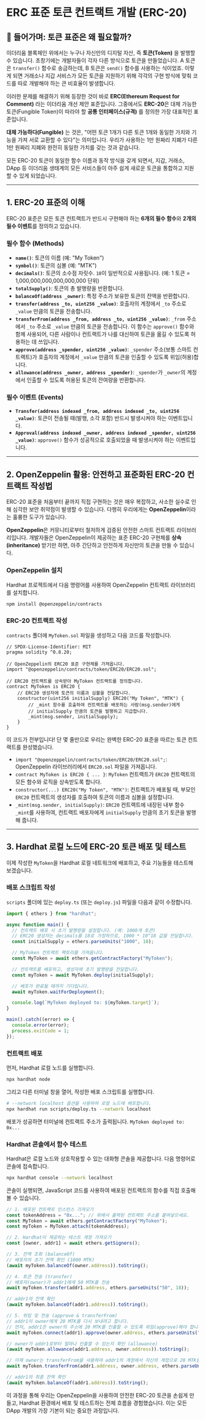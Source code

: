 # ERC 표준 토큰 컨트랙트 개발 (ERC-20)

## 📜 들어가며: 토큰 표준은 왜 필요할까?

이더리움 블록체인 위에서는 누구나 자신만의 디지털 자산, 즉 **토큰(Token)** 을 발행할 수 있습니다. 초창기에는 개발자들이 각자 다른 방식으로 토큰을 만들었습니다. A 토큰은 `transfer()` 함수로 송금하는데, B 토큰은 `send()` 함수를 사용하는 식이었죠. 이렇게 되면 거래소나 지갑 서비스가 모든 토큰을 지원하기 위해 각각의 구현 방식에 맞춰 코드를 따로 개발해야 하는 큰 비효율이 발생합니다.

이러한 문제를 해결하기 위해 등장한 것이 바로 **ERC(Ethereum Request for Comment)** 라는 이더리움 개선 제안 표준입니다. 그중에서도 **ERC-20**은 대체 가능한 토큰(Fungible Token)이 따라야 할 **공통 인터페이스(규격)** 를 정의한 가장 대표적인 표준입니다.

**대체 가능하다(Fungible)** 는 것은, "어떤 토큰 1개가 다른 토큰 1개와 동일한 가치와 기능을 가져 서로 교환할 수 있다"는 의미입니다. 우리가 사용하는 1만 원짜리 지폐가 다른 1만 원짜리 지폐와 완전히 동일한 가치를 갖는 것과 같습니다.

모든 ERC-20 토큰이 동일한 함수 이름과 동작 방식을 갖게 되면서, 지갑, 거래소, DApp 등 이더리움 생태계의 모든 서비스들이 아주 쉽게 새로운 토큰을 통합하고 지원할 수 있게 되었습니다.

---

## 1. ERC-20 표준의 이해

ERC-20 표준은 모든 토큰 컨트랙트가 반드시 구현해야 하는 **6개의 필수 함수**와 **2개의 필수 이벤트**를 정의하고 있습니다.

### **필수 함수 (Methods)**

-   **`name()`**: 토큰의 이름 (예: "My Token")
-   **`symbol()`**: 토큰의 심볼 (예: "MTK")
-   **`decimals()`**: 토큰의 소수점 자릿수. `18`이 일반적으로 사용됩니다. (예: 1 토큰 = 1,000,000,000,000,000,000 단위)
-   **`totalSupply()`**: 토큰의 총 발행량을 반환합니다.
-   **`balanceOf(address _owner)`**: 특정 주소가 보유한 토큰의 잔액을 반환합니다.
-   **`transfer(address _to, uint256 _value)`**: 호출자의 계정에서 `_to` 주소로 `_value` 만큼의 토큰을 전송합니다.
-   **`transferFrom(address _from, address _to, uint256 _value)`**: `_from` 주소에서 `_to` 주소로 `_value` 만큼의 토큰을 전송합니다. 이 함수는 `approve()` 함수와 함께 사용되어, 다른 사람이나 컨트랙트가 나를 대신하여 토큰을 옮길 수 있도록 허용하는 데 쓰입니다.
-   **`approve(address _spender, uint256 _value)`**: `_spender` 주소(보통 스마트 컨트랙트)가 호출자의 계정에서 `_value` 만큼의 토큰을 인출할 수 있도록 위임(허용)합니다.
-   **`allowance(address _owner, address _spender)`**: `_spender`가 `_owner`의 계정에서 인출할 수 있도록 허용된 토큰의 잔여량을 반환합니다.

### **필수 이벤트 (Events)**

-   **`Transfer(address indexed _from, address indexed _to, uint256 _value)`**: 토큰이 전송될 때(발행, 소각 포함) 반드시 발생시켜야 하는 이벤트입니다.
-   **`Approval(address indexed _owner, address indexed _spender, uint256 _value)`**: `approve()` 함수가 성공적으로 호출되었을 때 발생시켜야 하는 이벤트입니다.

---

## 2. OpenZeppelin 활용: 안전하고 표준화된 ERC-20 컨트랙트 작성법

ERC-20 표준을 처음부터 끝까지 직접 구현하는 것은 매우 복잡하고, 사소한 실수로 인해 심각한 보안 취약점이 발생할 수 있습니다. 다행히 우리에게는 **OpenZeppelin**이라는 훌륭한 도구가 있습니다.

**OpenZeppelin**은 커뮤니티로부터 철저하게 검증된 안전한 스마트 컨트랙트 라이브러리입니다. 개발자들은 OpenZeppelin이 제공하는 표준 ERC-20 구현체를 **상속(inheritance)** 받기만 하면, 아주 간단하고 안전하게 자신만의 토큰을 만들 수 있습니다.

### **OpenZeppelin 설치**

Hardhat 프로젝트에서 다음 명령어를 사용하여 OpenZeppelin 컨트랙트 라이브러리를 설치합니다.

```bash
npm install @openzeppelin/contracts
```

### **ERC-20 컨트랙트 작성**

`contracts` 폴더에 `MyToken.sol` 파일을 생성하고 다음 코드를 작성합니다.

```solidity
// SPDX-License-Identifier: MIT
pragma solidity ^0.8.20;

// OpenZeppelin의 ERC20 표준 구현체를 가져옵니다.
import "@openzeppelin/contracts/token/ERC20/ERC20.sol";

// ERC20 컨트랙트를 상속받아 MyToken 컨트랙트를 정의합니다.
contract MyToken is ERC20 {
    // ERC20 생성자에 토큰의 이름과 심볼을 전달합니다.
    constructor(uint256 initialSupply) ERC20("My Token", "MTK") {
        // _mint 함수를 호출하여 컨트랙트를 배포하는 사람(msg.sender)에게
        // initialSupply 만큼의 토큰을 발행하고 지급합니다.
        _mint(msg.sender, initialSupply);
    }
}
```

이 코드가 전부입니다! 단 몇 줄만으로 우리는 완벽한 ERC-20 표준을 따르는 토큰 컨트랙트를 완성했습니다.

-   `import "@openzeppelin/contracts/token/ERC20/ERC20.sol";`: OpenZeppelin 라이브러리에서 `ERC20.sol` 파일을 가져옵니다.
-   `contract MyToken is ERC20 { ... }`: `MyToken` 컨트랙트가 `ERC20` 컨트랙트의 모든 함수와 로직을 상속받도록 합니다.
-   `constructor(...) ERC20("My Token", "MTK")`: 컨트랙트가 배포될 때, 부모인 `ERC20` 컨트랙트의 생성자를 호출하여 토큰의 이름과 심볼을 설정합니다.
-   `_mint(msg.sender, initialSupply)`: `ERC20` 컨트랙트에 내장된 내부 함수 `_mint`를 사용하여, 컨트랙트 배포자에게 `initialSupply` 만큼의 초기 토큰을 발행해 줍니다.

---

## 3. Hardhat 로컬 노드에 ERC-20 토큰 배포 및 테스트

이제 작성한 `MyToken`을 Hardhat 로컬 네트워크에 배포하고, 주요 기능들을 테스트해 보겠습니다.

### **배포 스크립트 작성**

`scripts` 폴더에 있는 `deploy.ts` (또는 `deploy.js`) 파일을 다음과 같이 수정합니다.

```typescript
import { ethers } from "hardhat";

async function main() {
  // 컨트랙트 배포 시 초기 발행량을 설정합니다. (예: 1000개 토큰)
  // ERC20 생성자는 decimals를 18로 가정하므로, 1000 * 10^18 값을 전달합니다.
  const initialSupply = ethers.parseUnits("1000", 18);

  // MyToken 컨트랙트 팩토리를 가져옵니다.
  const MyToken = await ethers.getContractFactory("MyToken");

  // 컨트랙트를 배포하고, 생성자에 초기 발행량을 전달합니다.
  const myToken = await MyToken.deploy(initialSupply);

  // 배포가 완료될 때까지 기다립니다.
  await myToken.waitForDeployment();

  console.log(`MyToken deployed to: ${myToken.target}`);
}

main().catch((error) => {
  console.error(error);
  process.exitCode = 1;
});
```

### **컨트랙트 배포**

먼저, Hardhat 로컬 노드를 실행합니다.

```bash
npx hardhat node
```

그리고 다른 터미널 창을 열어, 작성한 배포 스크립트를 실행합니다.

```bash
# --network localhost 옵션을 사용하여 로컬 노드에 배포합니다.
npx hardhat run scripts/deploy.ts --network localhost
```

배포가 성공하면 터미널에 컨트랙트 주소가 출력됩니다.
`MyToken deployed to: 0x...`

### **Hardhat 콘솔에서 함수 테스트**

Hardhat은 로컬 노드와 상호작용할 수 있는 대화형 콘솔을 제공합니다. 다음 명령어로 콘솔에 접속합니다.

```bash
npx hardhat console --network localhost
```

콘솔이 실행되면, JavaScript 코드를 사용하여 배포된 컨트랙트의 함수를 직접 호출해 볼 수 있습니다.

```javascript
// 1. 배포된 컨트랙트 인스턴스 가져오기
const tokenAddress = "0x..."; // 위에서 출력된 컨트랙트 주소를 붙여넣으세요.
const MyToken = await ethers.getContractFactory("MyToken");
const myToken = MyToken.attach(tokenAddress);

// 2. Hardhat이 제공하는 테스트 계정 가져오기
const [owner, addr1] = await ethers.getSigners();

// 3. 잔액 조회 (balanceOf)
// 배포자의 초기 잔액 확인 (1000 MTK)
(await myToken.balanceOf(owner.address)).toString();

// 4. 토큰 전송 (transfer)
// 배포자(owner)가 addr1에게 50 MTK를 전송
await myToken.transfer(addr1.address, ethers.parseUnits("50", 18));

// addr1의 잔액 확인
(await myToken.balanceOf(addr1.address)).toString();

// 5. 위임 및 전송 (approve & transferFrom)
// addr1이 owner에게 20 MTK를 다시 보내려고 합니다.
// 먼저, addr1은 owner의 주소에 20 MTK를 인출할 수 있도록 위임(approve)해야 합니다.
await myToken.connect(addr1).approve(owner.address, ethers.parseUnits("20", 18));

// owner가 addr1로부터 얼마나 인출할 수 있는지 확인 (allowance)
(await myToken.allowance(addr1.address, owner.address)).toString();

// 이제 owner는 transferFrom을 사용하여 addr1의 계정에서 자신의 계정으로 20 MTK를 가져올 수 있습니다.
await myToken.transferFrom(addr1.address, owner.address, ethers.parseUnits("20", 18));

// addr1의 최종 잔액 확인
(await myToken.balanceOf(addr1.address)).toString();
```

이 과정을 통해 우리는 OpenZeppelin을 사용하여 안전한 ERC-20 토큰을 손쉽게 만들고, Hardhat 환경에서 배포 및 테스트하는 전체 흐름을 경험했습니다. 이는 모든 DApp 개발의 가장 기본이 되는 중요한 과정입니다.
